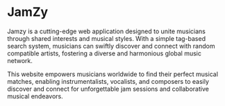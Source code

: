 # JamZy

Jamzy is a cutting-edge web application designed to unite musicians through shared interests and musical styles. With a simple tag-based search system, musicians can swiftly discover and connect with random compatible artists, fostering a diverse and harmonious global music network.

This website empowers musicians worldwide to find their perfect musical matches, enabling instrumentalists, vocalists, and composers to easily discover and connect for unforgettable jam sessions and collaborative musical endeavors.
